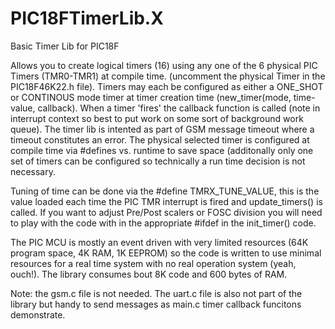 # PIC18FTimerLib.X
Basic Timer Lib for PIC18F

Allows you to create logical timers (16) using any one of the 6 physical PIC Timers (TMR0-TMR1) at compile time.
(uncomment the physical Timer in the PIC18F46K22.h file). Timers may each be configured as either a ONE_SHOT or 
CONTINOUS mode timer at timer creation time (new_timer(mode, time-value, callback).  When a timer 'fires' the
callback function is called (note in interrupt context so best to put work on some sort of background work
queue). The timer lib is intented as part of GSM message timeout where a timeout constitutes an error. The physical
selected timer is configured at compile time via #defines vs. runtime to save space (additonally only one set of 
timers can be configured so technically a run time decision is not necessary.

Tuning of time can be done via the #define TMRX_TUNE_VALUE, this is the value loaded each time the PIC TMR 
interrupt is fired and update_timers() is called. If you want to adjust Pre/Post scalers or FOSC division
you will need to play with the code with in the appropriate #ifdef in the init_timer() code.

The PIC MCU is mostly an event driven with very limited resources (64K program space, 4K RAM, 1K EEPROM) so the code is written to use minimal resources for a real time system with no real operation system (yeah, ouch!). The library consumes bout 8K code and 600 bytes of RAM.

Note: the gsm.c file is not needed. The uart.c file is also not part of the library but handy to send messages
as main.c timer callback funcitons demonstrate.
